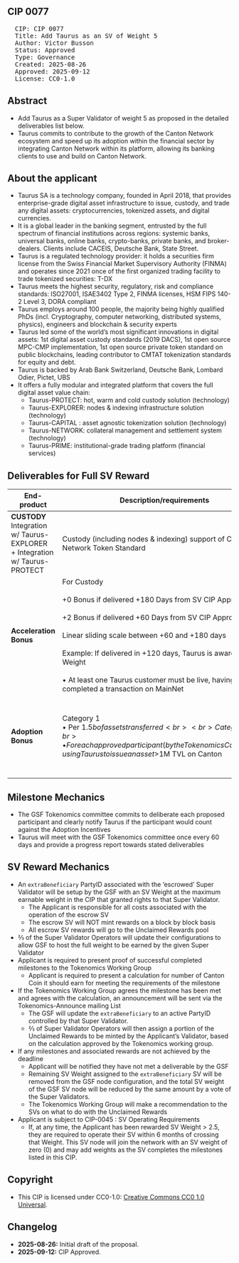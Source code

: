 ## CIP 0077

<pre>
  CIP: CIP 0077
  Title: Add Taurus as an SV of Weight 5
  Author: Victor Busson
  Status: Approved
  Type: Governance
  Created: 2025-08-26
  Approved: 2025-09-12
  License: CC0-1.0
</pre>

## Abstract

* Add Taurus as a Super Validator of weight 5 as proposed in the detailed deliverables list below.
* Taurus commits to contribute to the growth of the Canton Network ecosystem and speed up its adoption within the financial sector by integrating Canton Network within its platform, allowing its banking clients to use and build on Canton Network.

## About the applicant

* Taurus SA is a technology company, founded in April 2018, that provides enterprise-grade digital asset infrastructure to issue, custody, and trade any digital assets: cryptocurrencies, tokenized assets, and digital currencies.
* It is a global leader in the banking segment, entrusted by the full spectrum of financial institutions across regions: systemic banks, universal banks, online banks, crypto-banks, private banks, and broker-dealers. Clients include CACEIS, Deutsche Bank, State Street.
* Taurus is a regulated technology provider: it holds a securities firm license from the Swiss Financial Market Supervisory Authority (FINMA) and operates since 2021 once of the first organized trading facility to trade tokenized securities: T-DX
* Taurus meets the highest security, regulatory, risk and compliance standards: ISO27001, ISAE3402 Type 2, FINMA licenses, HSM FIPS 140-2 Level 3, DORA compliant
* Taurus employs around 100 people, the majority being highly qualified PhDs (incl. Cryptography, computer networking, distributed systems, physics), engineers and blockchain & security experts
* Taurus led some of the world’s most significant innovations in digital assets: 1st digital asset custody standards (2019 DACS), 1st open source MPC-CMP implementation, 1st open source private token standard on public blockchains, leading contributor to CMTAT tokenization standards for equity and debt.
* Taurus is backed by Arab Bank Switzerland, Deutsche Bank, Lombard Odier, Pictet, UBS
* It offers a fully modular and integrated platform that covers the full digital asset value chain:
  * Taurus-PROTECT: hot, warm and cold custody solution (technology)
  * Taurus-EXPLORER: nodes & indexing infrastructure solution (technology)
  * Taurus-CAPITAL : asset agnostic tokenization solution (technology)
  * Taurus-NETWORK: collateral management and settlement system (technology)
  * Taurus-PRIME: institutional-grade trading platform (financial services)

## Deliverables for Full SV Reward

| End-product                                                                          | Description/requirements                                                                                                                                                                                                                                                                                                                                                                 | Deadline                                  | Weight Earned                                                                          |
| ------------------------------------------------------------------------------------ | ---------------------------------------------------------------------------------------------------------------------------------------------------------------------------------------------------------------------------------------------------------------------------------------------------------------------------------------------------------------------------------------- | ----------------------------------------- | -------------------------------------------------------------------------------------- |
| **CUSTODY** <br> Integration w/ Taurus-EXPLORER <br> + Integration w/ Taurus-PROTECT | Custody (including nodes & indexing) support of Canton Network Token Standard                                                                                                                                                                                                                                                                                                            | +180 days from CIP approval               | 1                                                                                      |
| **Acceleration Bonus**                                                               | For Custody <br> <br> +0 Bonus if delivered +180 Days from SV CIP Approval <br> <br>   +2 Bonus if delivered +60 Days from SV CIP Approval <br> <br>  Linear sliding scale between +60 and +180 days  <br>  <br> Example: If delivered in +120 days, Taurus is awarded +1 SV Weight <br> <br> • At least one Taurus customer must be live, having completed a transaction on MainNet | +180 days from CIP approval               | 2                                                                                      |
| **Adoption Bonus**                                                                   | Category 1 <br> • Per $1.5b of assets transferred <br> <br> Category 2 <br> • For each approved participant (by the Tokenomics Committee), using Taurus to issue an asset >$1M TVL on Canton                                                                                                                                                                                             | +180 days from custody support going live | • 0.5 per live deployment under Category 1 or Category 2 <br> • Max up to 2 in total |

## Milestone Mechanics

* The GSF Tokenomics committee commits to deliberate each proposed participant and clearly notify Taurus if the participant would count against the Adoption Incentives
* Taurus will meet with the GSF Tokenomics committee once every 60 days and provide a progress report towards stated deliverables

## SV Reward Mechanics

* An `extraBeneficiary` PartyID associated with the ‘escrowed’ Super Validator will be setup by the GSF with an SV Weight at the maximum earnable weight in the CIP that granted rights to that Super Validator.
  * The Applicant is responsible for all costs associated with the operation of the escrow SV
  * The escrow SV will NOT mint rewards on a block by block basis
  * All escrow SV rewards will go to the Unclaimed Rewards pool
* ⅔ of the Super Validator Operators will update their configurations to allow GSF to host the full weight to be earned by the given Super Validator
* Applicant is required to present proof of successful completed milestones to the Tokenomics Working Group
  * Applicant is required to present a calculation for number of Canton Coin it should earn for meeting the requirements of the milestone
* If the Tokenomics Working Group agrees the milestone has been met and agrees with the calculation, an announcement will be sent via the Tokenomics-Announce mailing List
  * The GSF will update the `extraBeneficiary` to an active PartyID controlled by that Super Validator. 
  * ⅔ of Super Validator Operators will then assign a portion of the Unclaimed Rewards to be minted by the Applicant’s Validator, based on the calculation approved by the Tokenomics working group.
* If any milestones and associated rewards are not achieved by the deadline
  * Applicant will be notified they have not met a deliverable by the GSF
  * Remaining SV Weight assigned to the `extraBeneficiary` SV will be removed from the GSF node configuration, and the total SV weight of the GSF SV node will be reduced by the same amount by a vote of the Super Validators.
  * The Tokenomics Working Group will make a recommendation to the SVs on what to do with the Unclaimed Rewards
* Applicant is subject to CIP-0045 : SV Operating Requirements
  * If, at any time, the Applicant has been rewarded SV Weight > 2.5, they are required to operate their SV within 6 months of crossing that Weight. This SV node will join the network with an SV weight of zero (0) and may add weights as the SV completes the milestones listed in this CIP.

## Copyright

* This CIP is licensed under CC0-1.0: [Creative Commons CC0 1.0 Universal](https://creativecommons.org/publicdomain/zero/1.0/).

## Changelog

* **2025-08-26:** Initial draft of the proposal.
* **2025-09-12:** CIP Approved.
